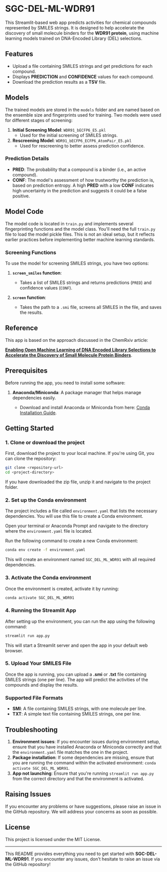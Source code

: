 
# SGC-DEL-ML-WDR91

This Streamlit-based web app predicts activities for chemical compounds represented by SMILES strings. It is designed to help accelerate the discovery of small molecule binders for the **WDR91 protein**, using machine learning models trained on DNA-Encoded Library (DEL) selections.

## Features

- Upload a file containing SMILES strings and get predictions for each compound.
- Displays **PREDICTION** and **CONFIDENCE** values for each compound.
- Download the prediction results as a **TSV** file.

## Models

The trained models are stored in the `models` folder and are named based on the ensemble size and fingerprints used for training. Two models were used for different stages of screening:

1. **Initial Screening Model**: `WDR91_bECFP6_E5.pkl`
   - Used for the initial screening of SMILES strings.
2. **Rescreening Model**: `WDR91_bECFP6_ECFP6_AtomPair_E5.pkl`
   - Used for rescreening to better assess prediction confidence.

### Prediction Details

- **PRED**: The probability that a compound is a binder (i.e., an active compound).
- **CONF**: The model's assessment of how trustworthy the prediction is, based on prediction entropy. A high **PRED** with a low **CONF** indicates high uncertainty in the prediction and suggests it could be a false positive.

## Model Code

The model code is located in `train.py` and implements several fingerprinting functions and the model class. You'll need the full `train.py` file to load the model pickle files. This is not an ideal setup, but it reflects earlier practices before implementing better machine learning standards.

### Screening Functions

To use the model for screening SMILES strings, you have two options:

1. **`screen_smiles` function**:
   - Takes a list of SMILES strings and returns predictions (`PRED`) and confidence values (`CONF`).

2. **`screen` function**:
   - Takes the path to a `.smi` file, screens all SMILES in the file, and saves the results.

## Reference

This app is based on the approach discussed in the ChemRxiv article:

**[Enabling Open Machine Learning of DNA Encoded Library Selections to Accelerate the Discovery of Small Molecule Protein Binders](https://doi.org/10.26434/chemrxiv-2024-xd385)**.

## Prerequisites

Before running the app, you need to install some software:

1. **Anaconda/Miniconda**: A package manager that helps manage dependencies easily.

   - Download and install Anaconda or Miniconda from here: [Conda Installation Guide](https://docs.conda.io/projects/conda/en/latest/user-guide/install/).

## Getting Started

### 1. Clone or download the project

First, download the project to your local machine. If you're using Git, you can clone the repository:

```bash
git clone <repository-url>
cd <project-directory>
```

If you have downloaded the zip file, unzip it and navigate to the project folder.

### 2. Set up the Conda environment

The project includes a file called `environment.yaml` that lists the necessary dependencies. You will use this file to create a Conda environment.

Open your terminal or Anaconda Prompt and navigate to the directory where the `environment.yaml` file is located.

Run the following command to create a new Conda environment:

```bash
conda env create -f environment.yaml
```

This will create an environment named `SGC_DEL_ML_WDR91` with all required dependencies.

### 3. Activate the Conda environment

Once the environment is created, activate it by running:

```bash
conda activate SGC_DEL_ML_WDR91
```

### 4. Running the Streamlit App

After setting up the environment, you can run the app using the following command:

```bash
streamlit run app.py
```

This will start a Streamlit server and open the app in your default web browser.

### 5. Upload Your SMILES File

Once the app is running, you can upload a **.smi** or **.txt** file containing SMILES strings (one per line). The app will predict the activities of the compounds and display the results.

### Supported File Formats

- **SMI**: A file containing SMILES strings, with one molecule per line.
- **TXT**: A simple text file containing SMILES strings, one per line.

## Troubleshooting

1. **Environment issues**: If you encounter issues during environment setup, ensure that you have installed Anaconda or Miniconda correctly and that the `environment.yaml` file matches the one in the project.
2. **Package installation**: If some dependencies are missing, ensure that you are running the command within the activated environment: `conda activate SGC_DEL_ML_WDR91`.
3. **App not launching**: Ensure that you're running `streamlit run app.py` from the correct directory and that the environment is activated.

## Raising Issues

If you encounter any problems or have suggestions, please raise an issue in the GitHub repository. We will address your concerns as soon as possible.

## License

This project is licensed under the MIT License.

---

This README provides everything you need to get started with **SGC-DEL-ML-WDR91**. If you encounter any issues, don't hesitate to raise an issue via the GitHub repository!
